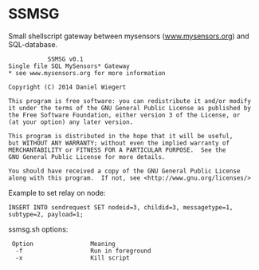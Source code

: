 SSMSG
=====

Small shellscript gateway between mysensors (www.mysensors.org) and SQL-database.

               SSMSG v0.1
    Single file SQL MySensors* Gateway
    * see www.mysensors.org for more information

    Copyright (C) 2014 Daniel Wiegert

    This program is free software: you can redistribute it and/or modify
    it under the terms of the GNU General Public License as published by
    the Free Software Foundation, either version 3 of the License, or
    (at your option) any later version.

    This program is distributed in the hope that it will be useful,
    but WITHOUT ANY WARRANTY; without even the implied warranty of
    MERCHANTABILITY or FITNESS FOR A PARTICULAR PURPOSE.  See the
    GNU General Public License for more details.

    You should have received a copy of the GNU General Public License
    along with this program.  If not, see <http://www.gnu.org/licenses/>


Example to set relay on node:
```
INSERT INTO sendrequest SET nodeid=3, childid=3, messagetype=1, subtype=2, payload=1;
```

ssmsg.sh options:
```
 Option                Meaning
  -f                   Run in foreground
  -x                   Kill script
```
